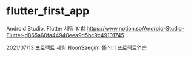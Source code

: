 # flutter_first_app
Android Studio, Flutter 세팅 방법
https://www.notion.so/Android-Studio-Flutter-d865a60fa44940eea9d5bc9c49101745

2021/07/13 
프로젝트 세팅 
 NoonSaegim 플러터 프로젝트연습
